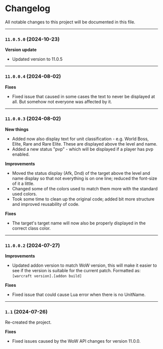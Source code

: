 # Changelog
All notable changes to this project will be documented in this file.

---
### `11.0.5.0` (2024-10-23)
**Version update**
- Updated version to 11.0.5

---
### `11.0.0.4` (2024-08-02)
**Fixes**
- Fixed issue that caused in some cases the text to never be displayed at all. But somehow not everyone was affected by it.

---
### `11.0.0.3` (2024-08-02)
**New things**
- Added now also display text for unit classification - e.g. World Boss, Elite, Rare and Rare Elite. These are displayed above the level and name.
- Added a new status "pvp" - which will be displayed if a player has pvp enabled.

**Improvements**
- Moved the status display (Afk, Dnd) of the target above the level and name display so that not everything is on one line; reduced the font-size of it a little.
- Changed some of the colors used to match them more with the standard used colors.
- Took some time to clean up the original code; added bit more structure and improved reusability of code.

**Fixes**
- The target's target name will now also be properly displayed in the correct class color.

---
### `11.0.0.2` (2024-07-27)
**Improvements**
- Updated addon version to match WoW version, this will make it easier to see if the version is suitable for the current patch. Formatted as: `[warcraft version].[addon build]`

**Fixes**
- Fixed issue that could cause Lua error when there is no UnitName.

---
### `1.1` (2024-07-26)
Re-created the project.

**Fixes**
- Fixed issues caused by the WoW API changes for version 11.0.0.
